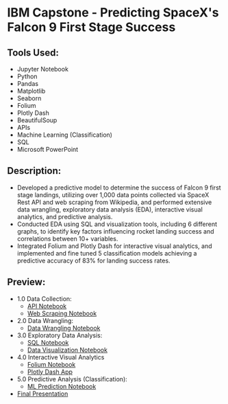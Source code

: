 # IBM Capstone - Predicting SpaceX's Falcon 9 First Stage Success 
## Tools Used:
- Jupyter Notebook
- Python
- Pandas
- Matplotlib
- Seaborn
- Folium
- Plotly Dash
- BeautifulSoup
- APIs
- Machine Learning (Classification)
- SQL
- Microsoft PowerPoint
## Description:
- Developed a predictive model to determine the success of Falcon 9 first stage landings, utilizing over 1,000 data points collected via SpaceX Rest API and web scraping from Wikipedia, and performed extensive data wrangling, exploratory data analysis (EDA), interactive visual analytics, and predictive analysis.
- Conducted EDA using SQL and visualization tools, including 6 different graphs, to identify key factors influencing rocket landing success and correlations between 10+ variables.
- Integrated Folium and Plotly Dash for interactive visual analytics, and implemented and fine tuned 5 classification models achieving a predictive accuracy of 83% for landing success rates.
## Preview:
- 1.0 Data Collection:
  - [API Notebook](https://github.com/ndomah/Portfolio-Projects/blob/main/Data%20Science/Predicting%20SpaceX%20Falcon's%20First%20Stage%20Success%20(IBM%20Capstone)/1.0%20Data%20Collection/1.1%20Data%20Collection%20-%20API.ipynb)
  - [Web Scraping Notebook](https://github.com/ndomah/Portfolio-Projects/blob/main/Data%20Science/Predicting%20SpaceX%20Falcon's%20First%20Stage%20Success%20(IBM%20Capstone)/1.0%20Data%20Collection/1.2%20Data%20Collection%20-%20Web%20Scraping.ipynb)
- 2.0 Data Wrangling:
  - [Data Wrangling Notebook](https://github.com/ndomah/Portfolio-Projects/blob/main/Data%20Science/Predicting%20SpaceX%20Falcon's%20First%20Stage%20Success%20(IBM%20Capstone)/2.0%20Data%20Wrangling/2.1%20Data%20Wrangling.ipynb)
- 3.0 Exploratory Data Analysis:
  - [SQL Notebook](https://github.com/ndomah/Portfolio-Projects/blob/main/Data%20Science/Predicting%20SpaceX%20Falcon's%20First%20Stage%20Success%20(IBM%20Capstone)/3.0%20Exploratory%20Data%20Analysis/3.1%20Exploratory%20Data%20Analysis%20-%20SQL.ipynb)
  - [Data Visualization Notebook](https://github.com/ndomah/Portfolio-Projects/blob/main/Data%20Science/Predicting%20SpaceX%20Falcon's%20First%20Stage%20Success%20(IBM%20Capstone)/3.0%20Exploratory%20Data%20Analysis/3.2%20Exploratory%20Data%20Analysis%20-%20Data%20Visualization.ipynb)
- 4.0 Interactive Visual Analytics
  - [Folium Notebook](https://github.com/ndomah/Portfolio-Projects/blob/main/Data%20Science/Predicting%20SpaceX%20Falcon's%20First%20Stage%20Success%20(IBM%20Capstone)/4.0%20Interactive%20Visual%20Analytics/4.1%20Interactive%20Visual%20Analytics%20-%20Folium.ipynb)
  - [Plotly Dash App](https://github.com/ndomah/Portfolio-Projects/blob/main/Data%20Science/Predicting%20SpaceX%20Falcon's%20First%20Stage%20Success%20(IBM%20Capstone)/4.0%20Interactive%20Visual%20Analytics/4.2%20Interactive%20Visual%20Analytics%20-%20Plotly%20Dash%20dashboard_%20spacex_dash_app.py)
- 5.0 Predictive Analysis (Classification):
  - [ML Prediction Notebook](https://github.com/ndomah/Portfolio-Projects/blob/main/Data%20Science/Predicting%20SpaceX%20Falcon's%20First%20Stage%20Success%20(IBM%20Capstone)/5.0%20Predictive%20Analysis%20(Classification)/5.1%20Predictive%20Analysis%20(Classification).ipynb)
- [Final Presentation](https://github.com/ndomah/Portfolio-Projects/blob/main/Data%20Science/Predicting%20SpaceX%20Falcon's%20First%20Stage%20Success%20(IBM%20Capstone)/Nilesh%20Capstone%20Presentation.pdf)
